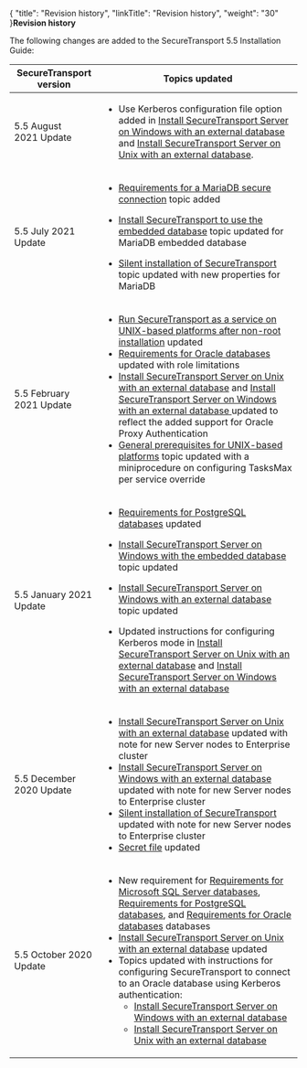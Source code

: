 {
    "title": "Revision history",
    "linkTitle": "Revision history",
    "weight": "30"
}**Revision history**

  

The following changes are added to the SecureTransport 5.5 Installation Guide:

<table cellspacing="0">
   <col/>
   <col/>
   <thead>
      <tr>
         <th><span>SecureTransport</span> version</th>
         <th>Topics updated</th>
      </tr>
   </thead>
   <tbody>
      <tr>
         <td>5.5 August 2021 Update         </td>
         <td>
            <ul>
               <li>
            <p>Use Kerberos configuration file option added in <a href="../install_overview/installing_on_windows/install_on_windows_with_external_database">Install SecureTransport Server on Windows with an external database </a>and <a href="../install_overview/installing_on_unix_based_platforms/installing_securetransport_server_external_db_unix">Install SecureTransport Server on Unix with an external database</a>. </p>
               </li>
            </ul>
         </td>
      </tr>
      <tr>
         <td>5.5 July 2021 Update         </td>
         <td>
            <ul>
               <li>
            <p><a href="../prereqs_overview/database_installation_prerequisites/requirements_mariadb">Requirements for a MariaDB secure connection</a> topic added</p>
               </li>
               <li>
            <p><a href="../install_overview/installing_on_unix_based_platforms/installing_securetransport_embedded_db_unix">Install SecureTransport to use the embedded database</a> topic updated for MariaDB embedded database</p>
               </li>
               <li>
            <p><a href="../install_overview/silent-install">Silent installation of SecureTransport</a> topic updated with new properties for MariaDB</p>
               </li>
            </ul>
         </td>
      </tr>
      <tr>
         <td>5.5 February 2021 Update         </td>
         <td>
            <ul>
               <li><a href="../install_overview/installing_on_unix_based_platforms/running_st_as_service_unix">Run SecureTransport as a service on UNIX-based platforms after non-root installation</a> updated               </li>
               <li><a href="../prereqs_overview/database_installation_prerequisites/requirements_for_oracle_databases">Requirements for Oracle databases</a> updated with role limitations               </li>
               <li><a href="../install_overview/installing_on_unix_based_platforms/installing_securetransport_server_external_db_unix">Install SecureTransport Server on Unix with an external database</a> and <a href="../install_overview/installing_on_windows/install_on_windows_with_external_database">Install SecureTransport Server on Windows with an external database </a> updated  to reflect the added support for Oracle Proxy Authentication               </li>
               <li><a href="../prereqs_overview/installation_prerequisites_for_unix_based_servers">General prerequisites for UNIX-based platforms</a> topic updated with a miniprocedure on configuring TasksMax per service override               </li>
            </ul>
         </td>
      </tr>
      <tr>
         <td>5.5 January 2021 Update         </td>
         <td>
            <ul>
               <li>
            <p><a href="../prereqs_overview/database_installation_prerequisites/requirements_for_postgresql_databases">Requirements for PostgreSQL databases</a> updated </p>
               </li>
               <li>
            <p><a href="../install_overview/installing_on_windows/install_to_use_embedded_database">Install SecureTransport Server on Windows with the embedded database</a> topic updated                                </p>
               </li>
               <li>
            <p><a href="../install_overview/installing_on_windows/install_on_windows_with_external_database">Install SecureTransport Server on Windows with an external database </a> topic updated 
                                </p>
               </li>
               <li>Updated instructions for configuring Kerberos mode in <a href="../install_overview/installing_on_unix_based_platforms/installing_securetransport_server_external_db_unix">Install SecureTransport Server on Unix with an external database</a> and <a href="../install_overview/installing_on_windows/install_on_windows_with_external_database">Install SecureTransport Server on Windows with an external database </a>               </li>
            </ul>
         </td>
      </tr>
      <tr>
         <td>5.5 December 2020 Update         </td>
         <td>
            <ul>
               <li><a href="../install_overview/installing_on_unix_based_platforms/installing_securetransport_server_external_db_unix">Install SecureTransport Server on Unix with an external database</a> updated with note for new Server nodes to Enterprise cluster               </li>
               <li><a href="../install_overview/installing_on_windows/install_on_windows_with_external_database">Install SecureTransport Server on Windows with an external database </a>updated with note for new Server nodes to Enterprise cluster               </li>
               <li><a href="../install_overview/silent-install">Silent installation of SecureTransport</a> updated with note for new Server nodes to Enterprise cluster               </li>
               <li><a href="../prereqs_overview/secret_file">Secret file</a> updated                                          </li>
            </ul>
         </td>
      </tr>
      <tr>
         <td>5.5 October 2020 Update         </td>
         <td>
            <ul>
               <li>New requirement for <a href="../prereqs_overview/database_installation_prerequisites/requirements_for_sql_databases">Requirements for Microsoft SQL Server databases</a>, <a href="../prereqs_overview/database_installation_prerequisites/requirements_for_postgresql_databases">Requirements for PostgreSQL databases</a>, and <a href="../prereqs_overview/database_installation_prerequisites/requirements_for_oracle_databases">Requirements for Oracle databases</a> databases                </li>
               <li><a href="../install_overview/installing_on_unix_based_platforms/installing_securetransport_server_external_db_unix">Install SecureTransport Server on Unix with an external database</a> updated               </li>
               <li>Topics updated with instructions for configuring SecureTransport to connect to an Oracle database using Kerberos authentication:            <ul>               <li><a href="../install_overview/installing_on_windows/install_on_windows_with_external_database">Install SecureTransport Server on Windows with an external database </a>               </li>               <li><a href="../install_overview/installing_on_unix_based_platforms/installing_securetransport_server_external_db_unix">Install SecureTransport Server on Unix with an external database</a>               </li>            </ul>               </li>
            </ul>
         </td>
      </tr>
   </tbody>
</table>
